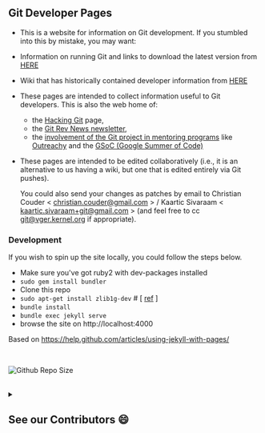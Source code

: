 ## Git Developer Pages

 - This is a website for information on Git development. If you stumbled into this by mistake, you may want:
  - Information on running Git and links to download the latest version from [HERE](https://git-scm.com/)
  - Wiki that has historically contained developer information from [HERE](https://git.wiki.kernel.org/index.php/Main_Page)

- These pages are intended to collect information useful to Git developers. This is also the web home of:
  - the [Hacking Git](https://git.github.io/Hacking-Git/) page,
  - the [Git Rev News newsletter](https://git.github.io/rev_news/),
  - the [involvement of the Git project in mentoring programs](https://git.github.io/General-Application-Information/) like [Outreachy](https://www.outreachy.org/) and the [GSoC (Google Summer of Code)](https://summerofcode.withgoogle.com/)
  
- These pages are intended to be edited collaboratively (i.e., it is an alternative to us having a wiki, but one that is edited entirely via Git pushes).

  You could also send your changes as patches by email to Christian Couder < <christian.couder@gmail.com> > / Kaartic Sivaraam < <kaartic.sivaraam+git@gmail.com> > (and feel free to cc git@vger.kernel.org if appropriate).


### Development

If you wish to spin up the site locally, you could follow the steps below.

* Make sure you've got ruby2 with dev-packages installed
* `sudo gem install bundler`
* Clone this repo
* `sudo apt-get install zlib1g-dev` # [
  [ref](http://www.nokogiri.org/tutorials/installing_nokogiri.html#ubuntu___debian)
  ]
* `bundle install`
* `bundle exec jekyll serve`
* browse the site on http://localhost:4000

Based on https://help.github.com/articles/using-jekyll-with-pages/


<br>

![Github Repo Size](https://img.shields.io/github/repo-size/git/git.github.io?style=for-the-badge&color=yellow)

<br>

<details> <summary><h2> See our Contributors 😄 </h2></summary>

<a href="https://github.com/git/git.github.io/graphs/contributors">
  <img src="https://contrib.rocks/image?repo=git/git.github.io" />
</a>

</details>
